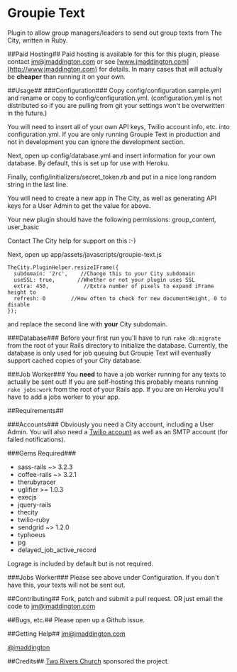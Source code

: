Groupie Text
=====================

Plugin to allow group managers/leaders to send out group texts from The City, written in Ruby.

##Paid Hosting##
Paid hosting is available for this for this plugin, please contact jm@jmaddington.com or see [www.jmaddington.com](http://www.jmaddington.com)
for details. In many cases that will actually be **cheaper** than running it on your own.

##Usage##
###Configuration###
Copy config/configuration.sample.yml and rename or copy to config/configuration.yml. (configuration.yml is not distributed
so if you are pulling from git your settings won't be overwritten in the future.)

You will need to insert all of your own API keys, Twilio account info, etc. into configuration.yml. If you are only
running Groupie Text in production and not in development you can ignore the development section.

Next, open up config/database.yml and insert information for your own database. By default, this is set up for use
with Heroku.

Finally, config/initializers/secret_token.rb and put in a nice long random string in the last line.

You will need to create a new app in The City, as well as generating API keys for a User Admin to get the value for above.

Your new plugin should have the following permissions: group_content, user_basic

Contact The City help for support on this :-)

Next, open up app/assets/javascripts/groupie-text.js

    TheCity.PluginHelper.resizeIFrame({
      subdomain: '2rc',    //Change this to your City subdomain
      useSSL: true,       //Whether or not your plugin uses SSL
      extra: 450,           //Extra number of pixels to expand iFrame height to
      refresh: 0        //How often to check for new documentHeight, 0 to disable
    });

and replace the second line with **your** City subdomain.

###Database###
Before your first run you'll have to run ```rake db:migrate``` from the root of your Rails directory to initialize
the database. Currently, the database is only used for job queuing but Groupie Text will eventually support
cached copies of your City database.

###Job Worker###
You **need** to have a job worker running for any texts to actually be sent out! If you are self-hosting this probably
means running ```rake jobs:work``` from the root of your Rails app. If you are on Heroku you'll have to add a jobs
worker to your app.

##Requirements##

###Accounts###
Obviously you need a City account, including a User Admin. You will also need a [Twilio account](http://www.twilio.com)
as well as an SMTP account (for failed notifications).

###Gems Required###
+ sass-rails ~> 3.2.3
+ coffee-rails ~> 3.2.1
+ therubyracer
+ uglifier >= 1.0.3
+ execjs 
+ jquery-rails
+ thecity
+ twilio-ruby
+ sendgrid ~> 1.2.0
+ typhoeus
+ pg
+ delayed_job_active_record

Lograge is included by default but is not required.

###Jobs Worker###
Please see above under Configuration. If you don't have this, your texts will not be sent out.

##Contributing##
Fork, patch and submit a pull request. OR just email the code to jm@jmaddington.com

##Bugs, etc.##
Please open up a Github issue.

##Getting Help##
jm@jmaddington.com

[@jmaddington](https://twitter.com/jmaddington)

##Credits##
[Two Rivers Church](http://www.tworiverschurch.org) sponsored the project.